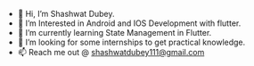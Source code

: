 - 👋 Hi, I’m Shashwat Dubey.
- 👀 I’m Interested in Android and IOS Development with flutter.
- 🌱 I’m currently learning State Management in Flutter.
- 💞️ I’m looking for some internships to get practical knowledge.
- 📫 Reach me out @ shashwatdubey111@gmail.com

<!---
Shashwat-111/Shashwat-111 is a ✨ special ✨ repository because its `README.md` (this file) appears on your GitHub profile.
You can click the Preview link to take a look at your changes.
--->
